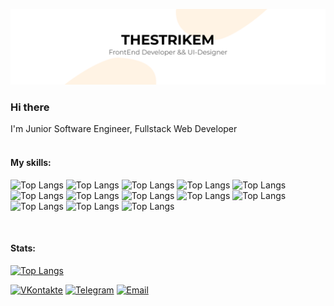 [![Header](https://github.com/TheStrikeM/thestrikem/blob/main/thestrikem.png)](https://vk.com/thestrikem)

<h3>Hi there</h1>
<p>I'm Junior Software Engineer, Fullstack Web Developer</h3>
<br>
<br>
<h4>My skills:</h4>
<p>
  <img alt="Top Langs" src="https://img.shields.io/badge/JavaScript-000000?style=for-the-badge&logo=JavaScript"/>
  <img alt="Top Langs" src="https://img.shields.io/badge/Python-000000?style=for-the-badge&logo=Python"/>
  <img alt="Top Langs" src="https://img.shields.io/badge/React-000000?style=for-the-badge&logo=React"/>
  <img alt="Top Langs" src="https://img.shields.io/badge/Redux-000000?style=for-the-badge&logo=Redux"/>
  <img alt="Top Langs" src="https://img.shields.io/badge/NestJS-000000?style=for-the-badge&logo=NestJS"/>
  <img alt="Top Langs" src="https://img.shields.io/badge/HTML5-000000?style=for-the-badge&logo=HTML5"/>
  <img alt="Top Langs" src="https://img.shields.io/badge/CSS3-000000?style=for-the-badge&logo=CSS3"/>
  <img alt="Top Langs" src="https://img.shields.io/badge/Bootstrap-000000?style=for-the-badge&logo=Bootstrap"/>
  <img alt="Top Langs" src="https://img.shields.io/badge/Visual%20Studio%20Code-000000?style=for-the-badge&logo=visual-studio-code"/>
  <img alt="Top Langs" src="https://img.shields.io/badge/Git-000000?style=for-the-badge&logo=Git"/>
  <img alt="Top Langs" src="https://img.shields.io/badge/GitHub-000000?style=for-the-badge&logo=GitHub"/>
  <img alt="Top Langs" src="https://img.shields.io/badge/Photoshop-000000?style=for-the-badge&logo=Photoshop"/>
  <img alt="Top Langs" src="https://img.shields.io/badge/Figma-000000?style=for-the-badge&logo=Figma"/>
</p>
<br>
<h4>Stats:</h4>
<p>
<a href="https://github.com/thestrikem/github-readme-stats"><img alt="Top Langs" src="https://github-readme-stats.vercel.app/api?username=thestrikem&show_icons=true" /></a>
</p>
<p>
<a href="https://vk.com/thestrikem/"><img alt="VKontakte" src="https://img.shields.io/badge/ВКонтакте-thestrikem-blue?style=flat-square&logo=vk"></a>
<a href="https://telegram.com/thestrikem/"><img alt="Telegram" src="https://img.shields.io/badge/Telegram-thestrikem-blue?style=flat-square&logo=Telegram"></a>
<a href="mailto:dinkodanil@gmail.com"><img alt="Email" src="https://img.shields.io/badge/Email-dinkodanil@gmail.com-blue?style=flat-square&logo=gmail"></a>
</p>

